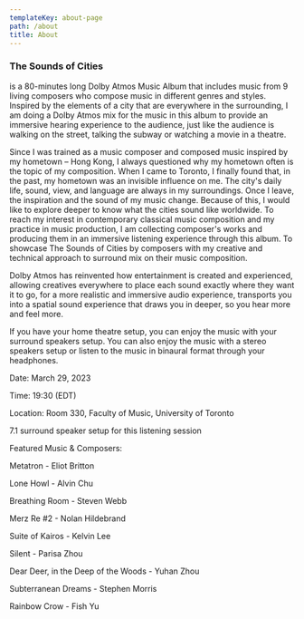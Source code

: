 ```yaml
---
templateKey: about-page
path: /about
title: About
---
```

### **The Sounds of Cities**

is a 80-minutes long Dolby Atmos Music Album that includes music from 9 living composers who compose music in different genres and styles. Inspired by the elements of a city that are everywhere in the surrounding, I am doing a Dolby Atmos mix for the music in this album to provide an immersive hearing experience to the audience, just like the audience is walking on the street, talking the subway or watching a movie in a theatre.

Since I was trained as a music composer and composed music inspired by my hometown – Hong Kong, I always questioned why my hometown often is the topic of my composition. When I came to Toronto, I finally found that, in the past, my hometown was an invisible influence on me. The city's daily life, sound, view, and language are always in my surroundings. Once I leave, the inspiration and the sound of my music change. Because of this, I would like to explore deeper to know what the cities sound like worldwide. To reach my interest in contemporary classical music composition and my practice in music production, I am collecting composer's works and producing them in an immersive listening experience through this album. To showcase The Sounds of Cities by composers with my creative and technical approach to surround mix on their music composition. 

Dolby Atmos has reinvented how entertainment is created and experienced, allowing creatives everywhere to place each sound exactly where they want it to go, for a more realistic and immersive audio experience, transports you into a spatial sound experience that draws you in deeper, so you hear more and feel more. 

If you have your home theatre setup, you can enjoy the music with your surround speakers setup. You can also enjoy the music with a stereo speakers setup or listen to the music in binaural format through your headphones.

Date: March 29, 2023

Time: 19:30 (EDT) 

Location: Room 330, Faculty of Music, University of Toronto 

7.1 surround speaker setup for this listening session

Featured Music & Composers:

Metatron - Eliot Britton

Lone Howl - Alvin Chu

Breathing Room - Steven Webb

Merz Re #2 - Nolan Hildebrand

Suite of Kairos - Kelvin Lee

Silent - Parisa Zhou

Dear Deer, in the Deep of the Woods - Yuhan Zhou

Subterranean Dreams - Stephen Morris

Rainbow Crow - Fish Yu